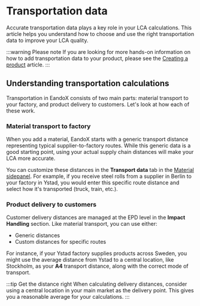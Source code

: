 # Transportation data

Accurate transportation data plays a key role in your LCA calculations. This article helps you understand how to choose and use the right transportation data to improve your LCA quality.

:::warning Please note
If you are looking for more hands-on information on how to add transportation data to your product, please see the [Creating a product](/documentation/product/creating-a-product) article.
:::

## Understanding transportation calculations

Transportation in EandoX consists of two main parts: material transport to your factory, and product delivery to customers. Let's look at how each of these work.

### Material transport to factory

When you add a material, EandoX starts with a generic transport distance representing typical supplier-to-factory routes. While this generic data is a good starting point, using your actual supply chain distances will make your LCA more accurate.

You can customize these distances in the **Transport data** tab in the [Material sidepanel](/documentation/product/creating-a-product#the-material-sidepanel). For example, if you receive steel rolls from a supplier in Berlin to your factory in Ystad, you would enter this specific route distance and select how it's transported (truck, train, etc.).

### Product delivery to customers

Customer delivery distances are managed at the EPD level in the **Impact Handling** section. Like material transport, you can use either:

- Generic distances
- Custom distances for specific routes

For instance, if your Ystad factory supplies products across Sweden, you might use the average distance from Ystad to a central location, like Stockholm, as your **A4** transport distance, along with the correct mode of transport.

:::tip Get the distance right
When calculating delivery distances, consider using a central location in your main market as the delivery point. This gives you a reasonable average for your calculations.
:::
